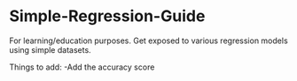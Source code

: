 # Simple-Regression-Guide
For learning/education purposes. Get exposed to various regression models using simple datasets.

Things to add:
-Add the accuracy score
